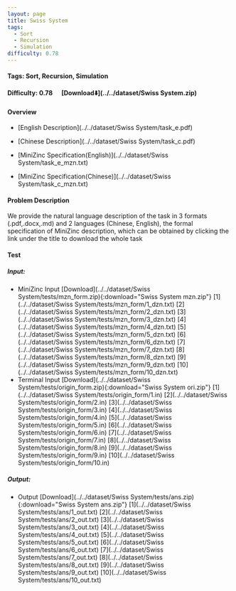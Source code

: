 ```yaml
---
layout: page
title: Swiss System
tags:
  - Sort
  - Recursion
  - Simulation
difficulty: 0.78
---
```


#### Tags: Sort, Recursion, Simulation
#### Difficulty: 0.78 &nbsp;&nbsp;&nbsp;&nbsp; [Download⬇️](../../dataset/Swiss System.zip)
#### Overview
- [English Description](../../dataset/Swiss System/task_e.pdf)
- [Chinese Description](../../dataset/Swiss System/task_c.pdf)
- [MiniZinc Specification(English)](../../dataset/Swiss System/task_e_mzn.txt)

- [MiniZinc Specification(Chinese)](../../dataset/Swiss System/task_c_mzn.txt)

#### Problem Description
We provide the natural language description of the task in 3 formats (.pdf,.docx,.md) and 2 languages (Chinese, English), the formal specification of MiniZinc description, which can be obtained by clicking the link under the title to download the whole task
#### Test
##### Input:
- MiniZinc Input [Download](../../dataset/Swiss System/tests/mzn_form.zip){:download="Swiss System mzn.zip"} [1](../../dataset/Swiss System/tests/mzn_form/1_dzn.txt) [2](../../dataset/Swiss System/tests/mzn_form/2_dzn.txt) [3](../../dataset/Swiss System/tests/mzn_form/3_dzn.txt) [4](../../dataset/Swiss System/tests/mzn_form/4_dzn.txt) [5](../../dataset/Swiss System/tests/mzn_form/5_dzn.txt) [6](../../dataset/Swiss System/tests/mzn_form/6_dzn.txt) [7](../../dataset/Swiss System/tests/mzn_form/7_dzn.txt) [8](../../dataset/Swiss System/tests/mzn_form/8_dzn.txt) [9](../../dataset/Swiss System/tests/mzn_form/9_dzn.txt) [10](../../dataset/Swiss System/tests/mzn_form/10_dzn.txt) 
- Terminal Input [Download](../../dataset/Swiss System/tests/origin_form.zip){:download="Swiss System ori.zip"} [1](../../dataset/Swiss System/tests/origin_form/1.in) [2](../../dataset/Swiss System/tests/origin_form/2.in) [3](../../dataset/Swiss System/tests/origin_form/3.in) [4](../../dataset/Swiss System/tests/origin_form/4.in) [5](../../dataset/Swiss System/tests/origin_form/5.in) [6](../../dataset/Swiss System/tests/origin_form/6.in) [7](../../dataset/Swiss System/tests/origin_form/7.in) [8](../../dataset/Swiss System/tests/origin_form/8.in) [9](../../dataset/Swiss System/tests/origin_form/9.in) [10](../../dataset/Swiss System/tests/origin_form/10.in) 

##### Output:
- Output [Download](../../dataset/Swiss System/tests/ans.zip){:download="Swiss System ans.zip"} [1](../../dataset/Swiss System/tests/ans/1_out.txt) [2](../../dataset/Swiss System/tests/ans/2_out.txt) [3](../../dataset/Swiss System/tests/ans/3_out.txt) [4](../../dataset/Swiss System/tests/ans/4_out.txt) [5](../../dataset/Swiss System/tests/ans/5_out.txt) [6](../../dataset/Swiss System/tests/ans/6_out.txt) [7](../../dataset/Swiss System/tests/ans/7_out.txt) [8](../../dataset/Swiss System/tests/ans/8_out.txt) [9](../../dataset/Swiss System/tests/ans/9_out.txt) [10](../../dataset/Swiss System/tests/ans/10_out.txt) 

